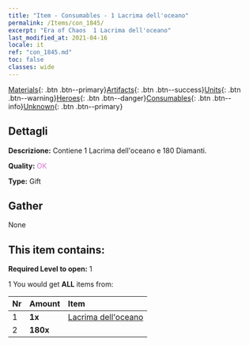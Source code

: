 ```yaml
---
title: "Item - Consumables - 1 Lacrima dell'oceano"
permalink: /Items/con_1845/
excerpt: "Era of Chaos  1 Lacrima dell'oceano"
last_modified_at: 2021-04-16
locale: it
ref: "con_1845.md"
toc: false
classes: wide
---
```

 [Materials](/it/Items/){: .btn .btn--primary}[Artifacts](/it/Items/Artifacts/){: .btn .btn--success}[Units](/it/Items/Units/){: .btn .btn--warning}[Heroes](/it/Items/Heroes/){: .btn .btn--danger}[Consumables](/it/Items/Consumables/){: .btn .btn--info}[Unknown](/it/Items/Unknown/){: .btn .btn--primary}

## Dettagli
 **Descrizione:** Contiene 1 Lacrima dell'oceano e 180 Diamanti.

 **Quality:** <span style="color: #DA70D6">OK</span>

 **Type:** Gift

## Gather

  None

## This item contains:

 **Required Level to open:** 1

 1 You would get **ALL** items  from:

  | Nr | Amount |     Item    |
  |:---|:-------|:------------|
  | 1 |  **1x** | [Lacrima dell'oceano](/it/Items/con_955/) |  | 
  | 2 |  **180x** | <i class="fas fa-gem"/> |  | 
